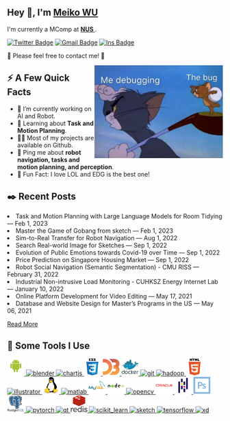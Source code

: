 

<!--

Hi there 👋
**iko0725/iko0725** is a ✨ _special_ ✨ repository because its `README.md` (this file) appears on your GitHub profile.

Here are some ideas to get you started:

- 🔭 I’m currently working on ...
- 🌱 I’m currently learning ...
- 👯 I’m looking to collaborate on ...
- 🤔 I’m looking for help with ...
- 💬 Ask me about ...
- 📫 How to reach me: ...
- 😄 Pronouns: ...
- ⚡ Fun fact: ...
-->

<h2>Hey 👋, I'm <a href="https://iko0725.github.io/">Meiko WU</a></h2>
<p>I'm currently a MComp at <strong><a href="https://www.cuhk.edu.cn/en"> NUS </a></strong>.</p>
<!-- <p><a href="https://stanleylim.me"><img src="https://img.shields.io/badge/-stanleylim.me-4E69C8?style=flat-square&amp;labelColor=4E69C8&amp;logo=Firefox&amp;link=https://stanleylim.me" alt="Website Badge"></a> <a href="https://medium.com/@serbis"><img src="https://img.shields.io/badge/-@serbis-14c767?style=flat-square&amp;labelColor=14c767&amp;logo=Medium&amp;link=https://medium.com/@serbis" alt="Medium Badge"></a> <a href="https://www.linkedin.com/in/serbis/"><img src="https://img.shields.io/badge/-@serbis-0077B5?style=flat-square&amp;labelColor=0077B5&amp;logo=LinkedIn&amp;link=https://www.linkedin.com/in/serbis/" alt="LinkedIn Badge"></a> <a href="https://dev.to/spiderpig86"><img src="https://img.shields.io/badge/-@spiderpig86-0A0A0A?style=flat-square&amp;labelColor=0A0A0A&amp;logo=dev.to&amp;link=https://dev.to/spiderpig86" alt="DevTo Badge"></a> <a href="https://open.spotify.com/user/1235099575"><img src="https://img.shields.io/badge/-@Stanley%20Lim-1ED760?style=flat-square&amp;labelColor=fff&amp;logo=Spotify&amp;link=https://open.spotify.com/user/1235099575" alt="Spotify Badge"></a></p>


<a href="https://twitter.com/meikowu" target="blank"><img align="center" src="https://raw.githubusercontent.com/rahuldkjain/github-profile-readme-generator/master/src/images/icons/Social/twitter.svg" alt="meikowu" height="30" width="40" /></a> -->

<!-- [![Twitter Badge](https://img.shields.io/badge/-Pranjal_Gupta-1ca0f1?style=flat-square&logo=twitter&logoColor=white&link=https://twitter.com/meikowu)](https://twitter.com/meikowu) [![Ins Badge](https://img.shields.io/badge/-instagram-D42F8A?style=flat&logo=instagram&logoColor=white&link=https://twitter.com/meikowu)](https://twitter.com/meikowu) [![Gmail Badge](https://img.shields.io/badge/-zhanxinwu@link.cuhk.edu.cn-c14438?style=flat-square&logo=Gmail&logoColor=white&link=mailto:zhanxinwu@link.cuhk.edu.cn)](mailto:zhanxinwu@link.cuhk.edu.cn)
 -->
[![Twitter Badge](https://img.shields.io/badge/-Twitter-1ca0f1?style=flat-square&logo=twitter&logoColor=white&link=https://twitter.com/meikowu)](https://twitter.com/meikowu)  [![Gmail Badge](https://img.shields.io/badge/-Email-c14438?style=flat-square&logo=Gmail&logoColor=white&link=mailto:zhanxinwu@u.nus.edu)](mailto:zhanxinwu@u.nus.edu)  [![Ins Badge](https://img.shields.io/badge/-Instagram-D42F8A?style=flat&logo=instagram&logoColor=white&link=https://www.instagram.com/meikoikoiko)](https://www.instagram.com/meikoikoiko) 

<!-- [![Linkedin Badge](https://img.shields.io/badge/-Pranjal_Gupta-blue?style=flat-square&logo=Linkedin&logoColor=white&link=https://www.linkedin.com/in/mr-guptaji//)](https://www.linkedin.com/in/mr-guptaji/)  -->

<p>🍌 Please feel free to contact me! 🍌</p>
<!-- <img align="right" src="https://media1.giphy.com/media/13HgwGsXF0aiGY/giphy.gif" /> -->
<img align="right" src="https://github.com/iko0725/iko0725/blob/main/debug.jpeg" width="300"/>
<h2>⚡️ A Few Quick Facts</h2>
<ul>
<li>🔭 I’m currently working on AI and Robot.</li>
<li>🧐 Learning about <strong>Task and Motion Planning</strong>.</li>
<li>👨‍💻 Most of my projects are available on Github.</li>
<!-- <li>📝 I regulary write articles on my blog</a>.</li>-->
<li>💬 Ping me about <strong>robot navigation, tasks and motion planning, and perception</strong>.</li>
<!--<li>📙 Check out my <a href="https://www.stanleylim.me/resume/resume.pdf">resume</a>.</li>-->
<li>🎉 Fun Fact: I love LOL and EDG is the best one!</li>
</ul>
<h2>✒️ Recent Posts</h2>
<!-- <details>
    <summary>Explore</summary>
    <li><a target="_blank" href="https://blog.stanleylim.me/the-browser-in-the-browser-(bitb)-attack---lies,-deceit,-and-css">The Browser in the Browser (BITB) Attack - Lies, Deceit, and CSS — March 30, 2022</a></li><li><a target="_blank" href="https://blog.stanleylim.me/why-i-unit-test-my-sass---mixins">Why I Unit Test My Sass - Mixins — January 31, 2022</a></li><li><a target="_blank" href="https://blog.stanleylim.me/why-i-unit-test-my-sass---functions">Why I Unit Test My Sass - Functions — January 10, 2022</a></li><li><a target="_blank" href="https://blog.stanleylim.me/my-scrappy-way-of-getting-things-done">My Scrappy Way of Getting Things Done — December 17, 2021</a></li><li><a target="_blank" href="https://blog.stanleylim.me/web-assembly,-automation-and-cooking-with-noonies-nominee-stanley-lim">Web Assembly, Automation and Cooking With Noonies Nominee Stanley Lim — November 06, 2021</a></li>
</details> -->

<li> Task and Motion Planning with Large Language Models for Room Tidying — Feb 1, 2023</a></li>
<li> Master the Game of Gobang from sketch — Feb 1, 2023</a></li>
<li> Sim-to-Real Transfer for Robot Navigation — Aug 1, 2022</a></li>
<li> Search Real-world Image for Sketches — Sep 1, 2022</a></li>
<li> Evolution of Public Emotions towards Covid-19 over Time — Sep 1, 2022</a></li>
<li> Price Prediction on Singapore Housing Market — Sep 1, 2022</a></li>
<li> Robot Social Navigation (Semantic Segmentation) - CMU RISS — February 31, 2022</a></li>
<li> Industrial Non-intrusive Load Monitoring - CUHKSZ Energy Internet Lab — January 10, 2022</a></li>
<li> Online Platform Development for Video Editing — May 17, 2021</a></li>
<li> Database and Website Design for Master’s Programs in the US — May 06, 2021</a></li>
    

<p><a target="_blank" href="https://iko0725.github.io/">Read More</a></p>
<h2>🚀 Some Tools I Use</h2>
<p align="left">
</p>
<!-- <a href="https://twitter.com/meikowu" target="blank"><img align="center" src="https://raw.githubusercontent.com/rahuldkjain/github-profile-readme-generator/master/src/images/icons/Social/twitter.svg" alt="meikowu" height="30" width="40" /></a>
 -->
<p align="left"> <a href="https://developer.android.com" target="_blank" rel="noreferrer">
<img src="https://raw.githubusercontent.com/devicons/devicon/master/icons/android/android-original-wordmark.svg" alt="android" width="40" height="40"/> </a> <a href="https://www.blender.org/" target="_blank" rel="noreferrer">
<img src="https://download.blender.org/branding/community/blender_community_badge_white.svg" alt="blender" width="40" height="40"/> </a> <a href="https://www.chartjs.org" target="_blank" rel="noreferrer"> 
<img src="https://www.chartjs.org/media/logo-title.svg" alt="chartjs" width="40" height="40"/> </a> <a href="https://www.w3schools.com/css/" target="_blank" rel="noreferrer"> <img src="https://raw.githubusercontent.com/devicons/devicon/master/icons/css3/css3-original-wordmark.svg" alt="css3" width="40" height="40"/> </a> <a href="https://d3js.org/" target="_blank" rel="noreferrer"> 
<img src="https://raw.githubusercontent.com/devicons/devicon/master/icons/d3js/d3js-original.svg" alt="d3js" width="40" height="40"/> </a> <a href="https://www.docker.com/" target="_blank" rel="noreferrer">
<img src="https://raw.githubusercontent.com/devicons/devicon/master/icons/docker/docker-original-wordmark.svg" alt="docker" width="40" height="40"/> </a> <a href="https://git-scm.com/" target="_blank" rel="noreferrer"> 
<img src="https://www.vectorlogo.zone/logos/git-scm/git-scm-icon.svg" alt="git" width="40" height="40"/> </a> <a href="https://hadoop.apache.org/" target="_blank" rel="noreferrer"> 
<img src="https://www.vectorlogo.zone/logos/apache_hadoop/apache_hadoop-icon.svg" alt="hadoop" width="40" height="40"/> </a> <a href="https://www.w3.org/html/" target="_blank" rel="noreferrer"> 
<img src="https://raw.githubusercontent.com/devicons/devicon/master/icons/html5/html5-original-wordmark.svg" alt="html5" width="40" height="40"/> </a> <a href="https://www.adobe.com/in/products/illustrator.html" target="_blank" rel="noreferrer"> 
<img src="https://www.vectorlogo.zone/logos/adobe_illustrator/adobe_illustrator-icon.svg" alt="illustrator" width="40" height="40"/> </a> <a href="https://www.linux.org/" target="_blank" rel="noreferrer"> <img src="https://raw.githubusercontent.com/devicons/devicon/master/icons/linux/linux-original.svg" alt="linux" width="40" height="40"/> </a> <a href="https://www.mathworks.com/" target="_blank" rel="noreferrer"> 
<img src="https://upload.wikimedia.org/wikipedia/commons/2/21/Matlab_Logo.png" alt="matlab" width="40" height="40"/> </a> <a href="https://www.mysql.com/" target="_blank" rel="noreferrer"> 
<img src="https://raw.githubusercontent.com/devicons/devicon/master/icons/mysql/mysql-original-wordmark.svg" alt="mysql" width="40" height="40"/> </a> <a href="https://nodejs.org" target="_blank" rel="noreferrer"> 
<img src="https://raw.githubusercontent.com/devicons/devicon/master/icons/nodejs/nodejs-original-wordmark.svg" alt="nodejs" width="40" height="40"/> </a> <a href="https://opencv.org/" target="_blank" rel="noreferrer"> 
<img src="https://www.vectorlogo.zone/logos/opencv/opencv-icon.svg" alt="opencv" width="40" height="40"/> </a> <a href="https://www.oracle.com/" target="_blank" rel="noreferrer"> 
<img src="https://raw.githubusercontent.com/devicons/devicon/master/icons/oracle/oracle-original.svg" alt="oracle" width="40" height="40"/> </a> <a href="https://pandas.pydata.org/" target="_blank" rel="noreferrer"> 
<img src="https://raw.githubusercontent.com/devicons/devicon/2ae2a900d2f041da66e950e4d48052658d850630/icons/pandas/pandas-original.svg" alt="pandas" width="40" height="40"/> </a> <a href="https://www.photoshop.com/en" target="_blank" rel="noreferrer"> 
<img src="https://raw.githubusercontent.com/devicons/devicon/master/icons/photoshop/photoshop-line.svg" alt="photoshop" width="40" height="40"/> </a> <a href="https://www.postgresql.org" target="_blank" rel="noreferrer"> 
<img src="https://raw.githubusercontent.com/devicons/devicon/master/icons/postgresql/postgresql-original-wordmark.svg" alt="postgresql" width="40" height="40"/> </a> <a href="https://pytorch.org/" target="_blank" rel="noreferrer">
<img src="https://www.vectorlogo.zone/logos/pytorch/pytorch-icon.svg" alt="pytorch" width="40" height="40"/> </a> <a href="https://www.qt.io/" target="_blank" rel="noreferrer">
<img src="https://upload.wikimedia.org/wikipedia/commons/0/0b/Qt_logo_2016.svg" alt="qt" width="40" height="40"/> </a> <a href="https://redis.io" target="_blank" rel="noreferrer">
<img src="https://raw.githubusercontent.com/devicons/devicon/master/icons/redis/redis-original-wordmark.svg" alt="redis" width="40" height="40"/> </a> <a href="https://scikit-learn.org/" target="_blank" rel="noreferrer"> 
<img src="https://upload.wikimedia.org/wikipedia/commons/0/05/Scikit_learn_logo_small.svg" alt="scikit_learn" width="40" height="40"/> </a> <a href="https://www.sketch.com/" target="_blank" rel="noreferrer">
<img src="https://www.vectorlogo.zone/logos/sketchapp/sketchapp-icon.svg" alt="sketch" width="40" height="40"/> </a> <a href="https://www.tensorflow.org" target="_blank" rel="noreferrer"> 
<img src="https://www.vectorlogo.zone/logos/tensorflow/tensorflow-icon.svg" alt="tensorflow" width="40" height="40"/> </a> <a href="https://www.adobe.com/products/xd.html" target="_blank" rel="noreferrer"> 
<img src="https://cdn.worldvectorlogo.com/logos/adobe-xd.svg" alt="xd" width="40" height="40"/> </a>
</p>
<!-- <img src="https://github-readme-stats.vercel.app/api?username=spiderpig86&show_icons=true&count_private=true" alt="spiderpig86" />
<p><img src="https://visitor-badge.glitch.me/badge?page_id=Spiderpig86.Spiderpig86" alt="visitors"></p> -->
